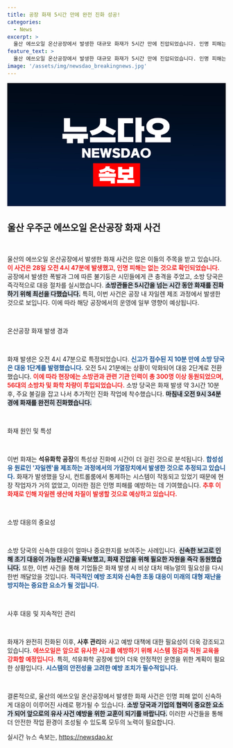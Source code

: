 ```yaml
---
title: 공장 화재 5시간 만에 완전 진화 성공!
categories:
  - News
excerpt: >
  울산 에쓰오일 온산공장에서 발생한 대규모 화재가 5시간 만에 진압되었습니다. 인명 피해는 없으나 석유화학 공장 특성상 자일렌 생산에 차질이 우려됩니다. 현장의 긴박했던 상황을 함께 살펴보세요!
feature_text: >
  울산 에쓰오일 온산공장에서 발생한 대규모 화재가 5시간 만에 진압되었습니다. 인명 피해는 없으나 석유화학 공장 특성상 자일렌 생산에 차질이 우려됩니다. 현장의 긴박했던 상황을 함께 살펴보세요!
image: '/assets/img/newsdao_breakingnews.jpg'
---
```


<p><img src="/assets/img/newsdao_breakingnews.jpg" alt="pcversion 속보" /></p>

<h2 data-ke-size="size26">울산 우주군 에쓰오일 온산공장 화재 사건</h2>

<p data-ke-size="size16">&nbsp;</p>

<p>울산의 에쓰오일 온산공장에서 발생한 화재 사건은 많은 이들의 주목을 받고 있습니다. <b><span style="color: #ee2323;">이 사건은 28일 오전 4시 47분에 발생했고, 인명 피해는 없는 것으로 확인되었습니다.</span></b> 공장에서 발생한 폭발과 그에 따른 불기둥은 시민들에게 큰 충격을 주었고, 소방 당국은 즉각적으로 대응 절차를 실시했습니다. <b><span style="background-color: #21538527;">소방관들은 5시간을 넘는 시간 동안 화재를 진화하기 위해 최선을 다했습니다.</span></b> 특히, 이번 사건은 공장 내 자일렌 제조 과정에서 발생한 것으로 보입니다. 이에 따라 해당 공장에서의 운영에 일부 영향이 예상됩니다.</p>

<p data-ke-size="size16">&nbsp;</p>

<p>온산공장 화재 발생 경과</p>

<p data-ke-size="size16">&nbsp;</p>

<p>화재 발생은 오전 4시 47분으로 특정되었습니다. <b><span style="color: #1a5490;">신고가 접수된 지 10분 만에 소방 당국은 대응 1단계를 발령했습니다.</span></b> 오전 5시 21분에는 상황이 악화되어 대응 2단계로 전환했습니다. <b><span style="color: #ee2323;">이에 따라 현장에는 소방관과 관련 기관 인력이 총 300명 이상 동원되었으며, 56대의 소방차 및 화학 차량이 투입되었습니다.</span></b> 소방 당국은 화재 발생 약 3시간 10분 후, 주요 불길을 잡고 나서 추가적인 진화 작업에 착수했습니다. <b><span style="background-color: #21538527;">마침내 오전 9시 34분경에 화재를 완전히 진화했습니다.</span></b></p>

<p data-ke-size="size16">&nbsp;</p>

<p>화재 원인 및 특성</p>

<p data-ke-size="size16">&nbsp;</p>

<p>이번 화재는 <b>석유화학 공장</b>의 특성상 진화에 시간이 더 걸린 것으로 분석됩니다. <b><span style="color: #1a5490;">합성섬유 원료인 '자일렌'을 제조하는 과정에서의 가열장치에서 발생한 것으로 추정되고 있습니다.</span></b> 화재가 발생했을 당시, 컨트롤룸에서 통제하는 시스템이 작동되고 있었기 때문에 현장 작업자가 거의 없었고, 이러한 점은 인명 피해를 예방하는 데 기여했습니다. <b><span style="color: #ee2323;">추후 이 화재로 인해 자일렌 생산에 차질이 발생할 것으로 예상하고 있습니다.</span></b></p>

<p data-ke-size="size16">&nbsp;</p>

<p>소방 대응의 중요성</p>

<p data-ke-size="size16">&nbsp;</p>

<p>소방 당국의 신속한 대응이 얼마나 중요한지를 보여주는 사례입니다. <b><span style="background-color: #21538527;">신속한 보고로 인해 초기 대응이 가능한 시간을 확보했고, 화재 진압을 위해 필요한 자원을 즉각 동원했습니다.</span></b> 또한, 이번 사건을 통해 기업들은 화재 발생 시 비상 대처 매뉴얼의 필요성을 다시 한번 깨달았을 것입니다. <b><span style="color: #1a5490;">적극적인 예방 조치와 신속한 초동 대응이 미래의 대형 재난을 방지하는 중요한 요소가 될 것입니다.</span></b></p>

<p data-ke-size="size16">&nbsp;</p>

<p>사후 대응 및 지속적인 관리</p>

<p data-ke-size="size16">&nbsp;</p>

<p>화재가 완전히 진화된 이후, <b>사후 관리</b>와 사고 예방 대책에 대한 필요성이 더욱 강조되고 있습니다. <b><span style="color: #ee2323;">에쓰오일은 앞으로 유사한 사고를 예방하기 위해 시스템 점검과 직원 교육을 강화할 예정입니다.</span></b> 특히, 석유화학 공장에 있어 더욱 안정적인 운영을 위한 계획이 필요한 상황입니다. <b><span style="color: #1a5490;">시스템의 안전성을 고려한 예방 조치가 필수적입니다.</span></b></p>

<p data-ke-size="size16">&nbsp;</p>

<p>결론적으로, 울산의 에쓰오일 온산공장에서 발생한 화재 사건은 인명 피해 없이 신속하게 대응이 이루어진 사례로 평가될 수 있습니다. <b><span style="background-color: #21538527;">소방 당국과 기업의 협력이 중요한 요소가 되어 앞으로의 유사 사건 예방을 위한 교훈이 되기를 바랍니다.</span></b> 이러한 사건들을 통해 더 안전한 작업 환경이 조성될 수 있도록 모두의 노력이 필요합니다.</p>
실시간 뉴스 속보는, <a href="https://newsdao.kr" rel="dofollow">https://newsdao.kr</a>


